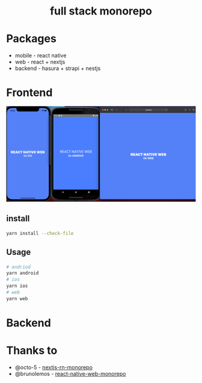 <h1 align="center">full stack monorepo</h1>

# Packages

- mobile - react native
- web - react + nextjs
- backend - hasura + strapi + nestjs

# Frontend

![screenshot](./imgs/screenshot.png)

## install

```bash
yarn install --check-file
```

## Usage

```bash
# andriod
yarn android
# ios
yarn ios
# web
yarn web
```

# Backend

# Thanks to

 - @octo-5 - [nextjs-rn-monorepo](https://github.com/octo-5/nextjs-rn-monorepo)
 - @brunolemos - [react-native-web-monorepo](https://github.com/brunolemos/react-native-web-monorepo)
